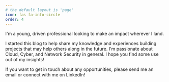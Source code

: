```yaml
---
# the default layout is 'page'
icon: fas fa-info-circle
order: 4
---
```


I'm a young, driven professional looking to make an impact wherever I land. 

I started this blog to help share my knowledge and experiences building projects that may help others along in the future. I'm passionate about Cloud, Cyber, and Network Security in general. I hope you find some use out of my insights!

If you want to get in touch about any opportunities, please send me an email or connect with me on LinkedIn! 